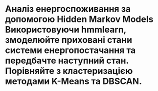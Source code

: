 #  Аналіз енергоспоживання за допомогою Hidden Markov Models Використовуючи hmmlearn, змоделюйте приховані стани системи енергопостачання та передбачте наступний стан. Порівняйте з кластеризацією методами K-Means та DBSCAN.
